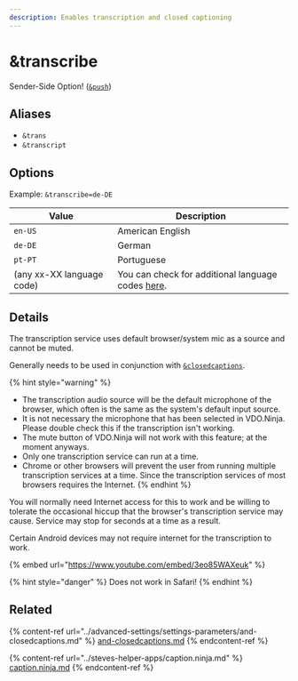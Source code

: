 ```yaml
---
description: Enables transcription and closed captioning
---
```


# \&transcribe

Sender-Side Option! ([`&push`](push.md))

## Aliases

* `&trans`
* `&transcript`

## Options

Example: `&transcribe=de-DE`

| Value                     | Description                                                                                              |
| ------------------------- | -------------------------------------------------------------------------------------------------------- |
| `en-US`                   | American English                                                                                         |
| `de-DE`                   | German                                                                                                   |
| `pt-PT`                   | Portuguese                                                                                               |
| (any xx-XX language code) | You can check for additional language codes [here](https://www.science.co.il/language/Locale-codes.php). |

## Details

The transcription service uses default browser/system mic as a source and cannot be muted.

Generally needs to be used in conjunction with [`&closedcaptions`](../advanced-settings/settings-parameters/and-closedcaptions.md).

{% hint style="warning" %}
* The transcription audio source will be the default microphone of the browser, which often is the same as the system's default input source.
* It is not necessary the microphone that has been selected in VDO.Ninja. Please double check this if the transcription isn't working.
* The mute button of VDO.Ninja will not work with this feature; at the moment anyways.
* Only one transcription service can run at a time.
* Chrome or other browsers will prevent the user from running multiple transcription services at a time. Since the transcription services of most browsers requires the Internet.
{% endhint %}

You will normally need Internet access for this to work and be willing to tolerate the occasional hiccup that the browser's transcription service may cause. Service may stop for seconds at a time as a result.

Certain Android devices may not require internet for the transcription to work.

{% embed url="https://www.youtube.com/embed/3eo85WAXeuk" %}

{% hint style="danger" %}
Does not work in Safari!
{% endhint %}

## Related

{% content-ref url="../advanced-settings/settings-parameters/and-closedcaptions.md" %}
[and-closedcaptions.md](../advanced-settings/settings-parameters/and-closedcaptions.md)
{% endcontent-ref %}

{% content-ref url="../steves-helper-apps/caption.ninja.md" %}
[caption.ninja.md](../steves-helper-apps/caption.ninja.md)
{% endcontent-ref %}
